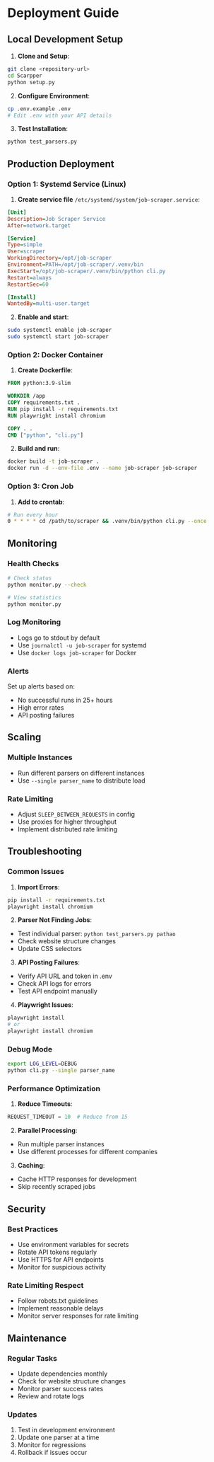 # Deployment Guide

## Local Development Setup

1. **Clone and Setup**:
```bash
git clone <repository-url>
cd Scarpper
python setup.py
```

2. **Configure Environment**:
```bash
cp .env.example .env
# Edit .env with your API details
```

3. **Test Installation**:
```bash
python test_parsers.py
```

## Production Deployment

### Option 1: Systemd Service (Linux)

1. **Create service file** `/etc/systemd/system/job-scraper.service`:
```ini
[Unit]
Description=Job Scraper Service
After=network.target

[Service]
Type=simple
User=scraper
WorkingDirectory=/opt/job-scraper
Environment=PATH=/opt/job-scraper/.venv/bin
ExecStart=/opt/job-scraper/.venv/bin/python cli.py
Restart=always
RestartSec=60

[Install]
WantedBy=multi-user.target
```

2. **Enable and start**:
```bash
sudo systemctl enable job-scraper
sudo systemctl start job-scraper
```

### Option 2: Docker Container

1. **Create Dockerfile**:
```dockerfile
FROM python:3.9-slim

WORKDIR /app
COPY requirements.txt .
RUN pip install -r requirements.txt
RUN playwright install chromium

COPY . .
CMD ["python", "cli.py"]
```

2. **Build and run**:
```bash
docker build -t job-scraper .
docker run -d --env-file .env --name job-scraper job-scraper
```

### Option 3: Cron Job

1. **Add to crontab**:
```bash
# Run every hour
0 * * * * cd /path/to/scraper && .venv/bin/python cli.py --once
```

## Monitoring

### Health Checks
```bash
# Check status
python monitor.py --check

# View statistics
python monitor.py
```

### Log Monitoring
- Logs go to stdout by default
- Use `journalctl -u job-scraper` for systemd
- Use `docker logs job-scraper` for Docker

### Alerts
Set up alerts based on:
- No successful runs in 25+ hours
- High error rates
- API posting failures

## Scaling

### Multiple Instances
- Run different parsers on different instances
- Use `--single parser_name` to distribute load

### Rate Limiting
- Adjust `SLEEP_BETWEEN_REQUESTS` in config
- Use proxies for higher throughput
- Implement distributed rate limiting

## Troubleshooting

### Common Issues

1. **Import Errors**:
```bash
pip install -r requirements.txt
playwright install chromium
```

2. **Parser Not Finding Jobs**:
- Test individual parser: `python test_parsers.py pathao`
- Check website structure changes
- Update CSS selectors

3. **API Posting Failures**:
- Verify API URL and token in .env
- Check API logs for errors
- Test API endpoint manually

4. **Playwright Issues**:
```bash
playwright install
# or
playwright install chromium
```

### Debug Mode
```bash
export LOG_LEVEL=DEBUG
python cli.py --single parser_name
```

### Performance Optimization

1. **Reduce Timeouts**:
```python
REQUEST_TIMEOUT = 10  # Reduce from 15
```

2. **Parallel Processing**:
- Run multiple parser instances
- Use different processes for different companies

3. **Caching**:
- Cache HTTP responses for development
- Skip recently scraped jobs

## Security

### Best Practices
- Use environment variables for secrets
- Rotate API tokens regularly
- Use HTTPS for API endpoints
- Monitor for suspicious activity

### Rate Limiting Respect
- Follow robots.txt guidelines
- Implement reasonable delays
- Monitor server responses for rate limiting

## Maintenance

### Regular Tasks
- Update dependencies monthly
- Check for website structure changes
- Monitor parser success rates
- Review and rotate logs

### Updates
1. Test in development environment
2. Update one parser at a time
3. Monitor for regressions
4. Rollback if issues occur

